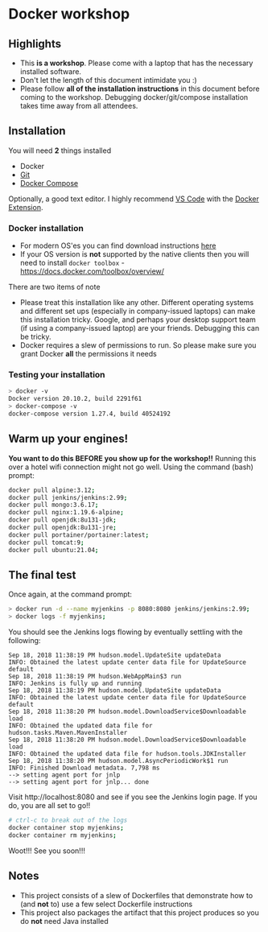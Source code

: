 # Docker workshop

## Highlights

- This **is a workshop**. Please come with a laptop that has the necessary installed software.
- Don't let the length of this document intimidate you :)
- Please follow **all of the installation instructions** in this document before coming to the workshop.
  Debugging docker/git/compose installation takes time away from all attendees.

## Installation

You will need **2** things installed

- Docker
- [Git](https://git-scm.com/downloads)
- [Docker Compose](https://docs.docker.com/compose/install/)

Optionally, a good text editor.
I highly recommend [VS Code](https://code.visualstudio.com/) with the [Docker Extension](https://marketplace.visualstudio.com/items?itemName=PeterJausovec.vscode-docker).

### Docker installation

- For modern OS'es you can find download instructions [here](https://store.docker.com/search?offering=community&type=edition)
- If your OS version is **not** supported by the native clients then you will need to install `docker toolbox` - https://docs.docker.com/toolbox/overview/

There are two items of note

- Please treat this installation like any other. Different operating systems and different set ups (especially in company-issued laptops) can make this installation tricky. Google, and perhaps your desktop support team (if using a company-issued laptop) are your friends. Debugging this can be tricky.
- Docker requires a slew of permissions to run. So please make sure you grant Docker **all** the permissions it needs

### Testing your installation

```bash
> docker -v
Docker version 20.10.2, build 2291f61
> docker-compose -v
docker-compose version 1.27.4, build 40524192
```

## Warm up your engines!

**You want to do this BEFORE you show up for the workshop!!**
Running this over a hotel wifi connection might not go well.
Using the command (bash) prompt:

```bash
docker pull alpine:3.12;
docker pull jenkins/jenkins:2.99;
docker pull mongo:3.6.17;
docker pull nginx:1.19.6-alpine;
docker pull openjdk:8u131-jdk;
docker pull openjdk:8u131-jre;
docker pull portainer/portainer:latest;
docker pull tomcat:9;
docker pull ubuntu:21.04;
```

## The final test

Once again, at the command prompt:

```bash
> docker run -d --name myjenkins -p 8080:8080 jenkins/jenkins:2.99;
> docker logs -f myjenkins;
```

You should see the Jenkins logs flowing by eventually settling with the following:

```
Sep 18, 2018 11:38:19 PM hudson.model.UpdateSite updateData
INFO: Obtained the latest update center data file for UpdateSource default
Sep 18, 2018 11:38:19 PM hudson.WebAppMain$3 run
INFO: Jenkins is fully up and running
Sep 18, 2018 11:38:19 PM hudson.model.UpdateSite updateData
INFO: Obtained the latest update center data file for UpdateSource default
Sep 18, 2018 11:38:20 PM hudson.model.DownloadService$Downloadable load
INFO: Obtained the updated data file for hudson.tasks.Maven.MavenInstaller
Sep 18, 2018 11:38:20 PM hudson.model.DownloadService$Downloadable load
INFO: Obtained the updated data file for hudson.tools.JDKInstaller
Sep 18, 2018 11:38:20 PM hudson.model.AsyncPeriodicWork$1 run
INFO: Finished Download metadata. 7,798 ms
--> setting agent port for jnlp
--> setting agent port for jnlp... done
```

Visit http://localhost:8080 and see if you see the Jenkins login page.
If you do, you are all set to go!!

```bash
# ctrl-c to break out of the logs
docker container stop myjenkins;
docker container rm myjenkins;
```

Woot!!!
See you soon!!!

## Notes

- This project consists of a slew of Dockerfiles that demonstrate how to (and **not** to) use a few select Dockerfile instructions
- This project also packages the artifact that this project produces so you do **not** need Java installed
